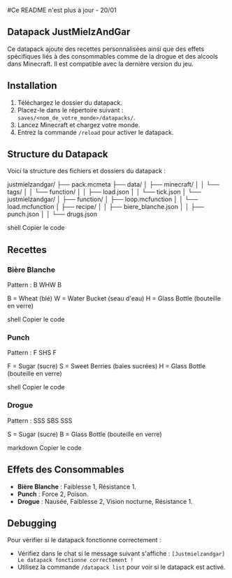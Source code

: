 #Ce README n'est plus à jour - 20/01

## Datapack JustMielzAndGar

Ce datapack ajoute des recettes personnalisées ainsi que des effets spécifiques liés à des consommables comme de la drogue et des alcools dans Minecraft. Il est compatible avec la dernière version du jeu.

## Installation

1. Téléchargez le dossier du datapack.
2. Placez-le dans le répertoire suivant : `saves/<nom_de_votre_monde>/datapacks/`.
3. Lancez Minecraft et chargez votre monde.
4. Entrez la commande `/reload` pour activer le datapack.

## Structure du Datapack

Voici la structure des fichiers et dossiers du datapack :

justmielzandgar/ ├── pack.mcmeta ├── data/ │ ├── minecraft/ │ │ └── tags/ │ │ └── function/ │ │ ├── load.json │ │ └── tick.json │ └── justmielzandgar/ │ ├── function/ │  ├── loop.mcfunction │ │ └── load.mcfunction │ ├── recipe/ │ │ ├── biere_blanche.json │ │ ├── punch.json │ │ └── drugs.json

shell
Copier le code

## Recettes

### Bière Blanche

Pattern : B WHW B

B = Wheat (blé) W = Water Bucket (seau d'eau) H = Glass Bottle (bouteille en verre)

shell
Copier le code

### Punch

Pattern : F SHS F

F = Sugar (sucre) S = Sweet Berries (baies sucrées) H = Glass Bottle (bouteille en verre)

shell
Copier le code

### Drogue

Pattern : SSS SBS SSS

S = Sugar (sucre) B = Glass Bottle (bouteille en verre)

markdown
Copier le code

## Effets des Consommables

- **Bière Blanche** : Faiblesse 1, Résistance 1.
- **Punch** : Force 2, Poison.
- **Drogue** : Nausée, Faiblesse 2, Vision nocturne, Résistance 1.

## Debugging

Pour vérifier si le datapack fonctionne correctement :
- Vérifiez dans le chat si le message suivant s'affiche : `[Justmielzandgar] Le datapack fonctionne correctement !`
- Utilisez la commande `/datapack list` pour voir si le datapack est activé.
